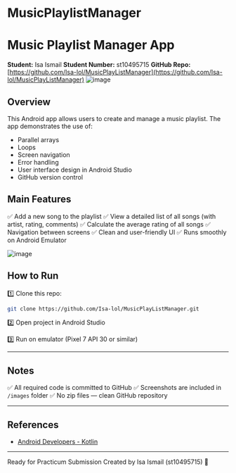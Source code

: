 # MusicPlaylistManager

# Music Playlist Manager App

**Student:** Isa Ismail
**Student Number:** st10495715
**GitHub Repo:**
[https://github.com/Isa-lol/MusicPlayListManager](https://github.com/Isa-lol/MusicPlayListManager)
![image](https://github.com/user-attachments/assets/fd8d9249-9dd0-4b66-a45a-b5a8c2eb4426)


## Overview

This Android app allows users to create and manage a music playlist.
The app demonstrates the use of:

* Parallel arrays
* Loops
* Screen navigation
* Error handling
* User interface design in Android Studio
* GitHub version control


## Main Features

✅ Add a new song to the playlist
✅ View a detailed list of all songs (with artist, rating, comments)
✅ Calculate the average rating of all songs
✅ Navigation between screens
✅ Clean and user-friendly UI
✅ Runs smoothly on Android Emulator


![image](https://github.com/user-attachments/assets/33b25653-9a3d-43b8-8a35-86ec7e0c0977)


## How to Run

1️⃣ Clone this repo:

```bash
git clone https://github.com/Isa-lol/MusicPlayListManager.git
```

2️⃣ Open project in Android Studio

3️⃣ Run on emulator (Pixel 7 API 30 or similar)

---

## Notes

✅ All required code is committed to GitHub
✅ Screenshots are included in `/images` folder
✅ No zip files — clean GitHub repository

---

## References

* [Android Developers - Kotlin](https://developer.android.com/kotlin)


---

Ready for Practicum Submission
Created by Isa Ismail (st10495715) 🚀
